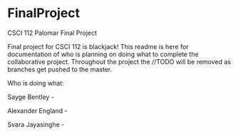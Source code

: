 # FinalProject
CSCI 112 Palomar Final Project

Final project for CSCI 112 is blackjack! This readme is here for documentation of who is planning on doing what to complete the collaborative project. Throughout the project the //TODO will be removed as branches get pushed to the master.

Who is doing what:

  Sayge Bentley - 

  Alexander England - 

  Svara Jayasinghe - 
